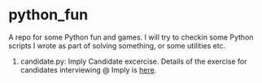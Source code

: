 # python_fun

A repo for some Python fun and games. I will try to checkin some Python scripts I wrote as part of solving something, or some utilities etc.

1. candidate.py: Imply Candidate excercise. Details of the exercise for candidates interviewing @ Imply is [here](https://github.com/implydata/candidate-exercises-public/tree/master/Customer%20Success/SA/DataEngineeringProject/Applicant).
